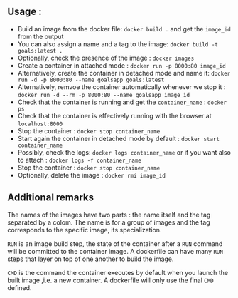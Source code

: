 ## Usage :
- Build an image from the docker file: `docker build .` and get the `image_id`  from the output
- You can also assign a name and a tag to the image: `docker build -t goals:latest .`
- Optionally, check the presence of the image : `docker images`
- Create a container in attached mode : `docker run -p 8000:80 image_id` 
- Alternatively, create the container in detached mode and name it: `docker run -d -p 8000:80 --name goalsapp goals:latest`  
- Alternatively, remvoe the container automatically whenever we stop it : `docker run -d --rm -p 8000:80 --name goalsapp image_id` 
- Check that the container is running and get the `container_name` : `docker ps`
- Check that the container is effectively running with the browser at `localhost:8000`
- Stop the container : `docker stop container_name`
- Start again the container in detached mode by default : `docker start container_name`
- Possibly, check the logs: `docker logs container_name` or if you want also to attach : `docker logs -f container_name` 
- Stop the container : `docker stop container_name`
- Optionally, delete the image : `docker rmi image_id`

## Additional remarks
The names of the images have two parts : the name itself and the tag separated by a colom. The name is for a group of images and the tag corresponds to the specific image, its specialization.

`RUN` is an image build step, the state of the container after a `RUN` command will be committed to the container image. A dockerfile can have many `RUN` steps that layer on top of
one another to build the image.

`CMD` is the command the container executes by default when you launch the built image ,i.e. a new container. A dockerfile will only use the final `CMD` defined. 